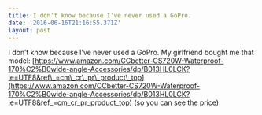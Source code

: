 ```yaml
---
title: I don’t know because I’ve never used a GoPro.
date: '2016-06-16T21:16:55.371Z'
layout: post
---
```

I don’t know because I’ve never used a GoPro. My girlfriend bought me that model: [https://www.amazon.com/CCbetter-CS720W-Waterproof-170%C2%B0wide-angle-Accessories/dp/B013HL0LCK?ie=UTF8&ref\_=cm\_cr\_pr\_product\_top](https://www.amazon.com/CCbetter-CS720W-Waterproof-170%C2%B0wide-angle-Accessories/dp/B013HL0LCK?ie=UTF8&ref_=cm_cr_pr_product_top) (so you can see the price)

